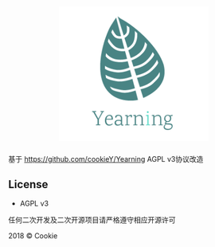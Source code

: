 <p align="center">
        <img width="300" src="logo.png">
</p>

###
基于 https://github.com/cookieY/Yearning AGPL v3协议改造
## License

- AGPL v3

任何二次开发及二次开源项目请严格遵守相应开源许可

2018 © Cookie


